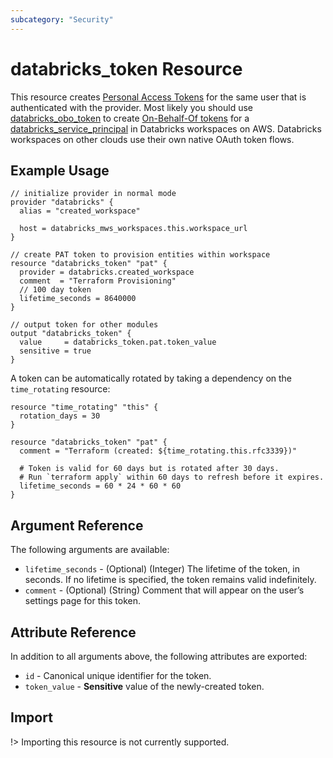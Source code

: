 ```yaml
---
subcategory: "Security"
---
```

# databricks_token Resource

This resource creates [Personal Access Tokens](https://docs.databricks.com/sql/user/security/personal-access-tokens.html) for the same user that is authenticated with the provider. Most likely you should use [databricks_obo_token](obo_token.md) to create [On-Behalf-Of tokens](https://docs.databricks.com/administration-guide/users-groups/service-principals.html#manage-personal-access-tokens-for-a-service-principal) for a [databricks_service_principal](service_principal.md) in Databricks workspaces on AWS. Databricks workspaces on other clouds use their own native OAuth token flows.

## Example Usage

```hcl
// initialize provider in normal mode
provider "databricks" {
  alias = "created_workspace"

  host = databricks_mws_workspaces.this.workspace_url
}

// create PAT token to provision entities within workspace
resource "databricks_token" "pat" {
  provider = databricks.created_workspace
  comment  = "Terraform Provisioning"
  // 100 day token
  lifetime_seconds = 8640000
}

// output token for other modules
output "databricks_token" {
  value     = databricks_token.pat.token_value
  sensitive = true
}
```

A token can be automatically rotated by taking a dependency on the `time_rotating` resource:

```hcl
resource "time_rotating" "this" {
  rotation_days = 30
}

resource "databricks_token" "pat" {
  comment = "Terraform (created: ${time_rotating.this.rfc3339})"

  # Token is valid for 60 days but is rotated after 30 days.
  # Run `terraform apply` within 60 days to refresh before it expires.
  lifetime_seconds = 60 * 24 * 60 * 60
}
```

## Argument Reference

The following arguments are available:

* `lifetime_seconds` - (Optional) (Integer) The lifetime of the token, in seconds. If no lifetime is specified, the token remains valid indefinitely.
* `comment` - (Optional) (String) Comment that will appear on the user’s settings page for this token.

## Attribute Reference

In addition to all arguments above, the following attributes are exported:

* `id` - Canonical unique identifier for the token.
* `token_value` - **Sensitive** value of the newly-created token.

## Import

!> Importing this resource is not currently supported.
